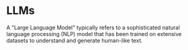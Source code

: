 # LLMs
A "Large Language Model" typically refers to a sophisticated natural language processing (NLP) model that has been trained on extensive datasets to understand and generate human-like text.
